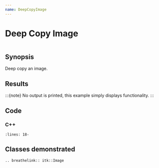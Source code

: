 ```yaml
---
name: DeepCopyImage
---
```


# Deep Copy Image

```{index} single: Image pair: deep; copy
```

## Synopsis

Deep copy an image.

## Results

:::{note}
No output is printed, this example simply displays functionality.
:::

## Code

### C++

```{literalinclude} Code.cxx
:lines: 18-
```

## Classes demonstrated

```{eval-rst}
.. breathelink:: itk::Image
```
